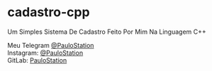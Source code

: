 # cadastro-cpp
Um Simples Sistema De Cadastro Feito Por Mim Na Linguagem C++

Meu Telegram <a href="https://t.me/PauloStation">@PauloStation</a><br />
Instagram: <a href="https://instagram.com/PauloStation">@PauloStation</a><br />
GitLab: <a href="https://gitlab.com/paulostation">PauloStation</a><br />
